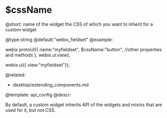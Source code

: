 $cssName
=============

@short:  name of the widget the CSS of which you want to inherit for a custom widget
	

@type:string
@default:"webix_fieldset"
@example:

webix.protoUI({
	name:"myfieldset",
    $cssName:"button",
    //other properties and methods
}, webix.ui.view);

webix.ui({ view:"myfieldset"});

@related:
- desktop/extending_components.md

@template:	api_config
@descr:


By default, a custom widget inherits API of the widgets and mixins that are used for it, but not CSS. 

